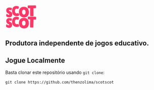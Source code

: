 <img src="/assets/logo.svg" style="width:100px">

## Produtora independente de jogos educativo.

## Jogue Localmente

Basta clonar este repositório usando `git clone`:

```git
git clone https://github.com/thenzolima/scotscot
```




